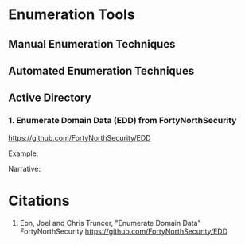 # Enumeration Tools

## Manual Enumeration Techniques

## Automated Enumeration Techniques

## Active Directory
### 1. Enumerate Domain Data (EDD) from FortyNorthSecurity
https://github.com/FortyNorthSecurity/EDD

Example:

Narrative:

# Citations
1. Eon, Joel and Chris Truncer, "Enumerate Domain Data" FortyNorthSecurity https://github.com/FortyNorthSecurity/EDD
